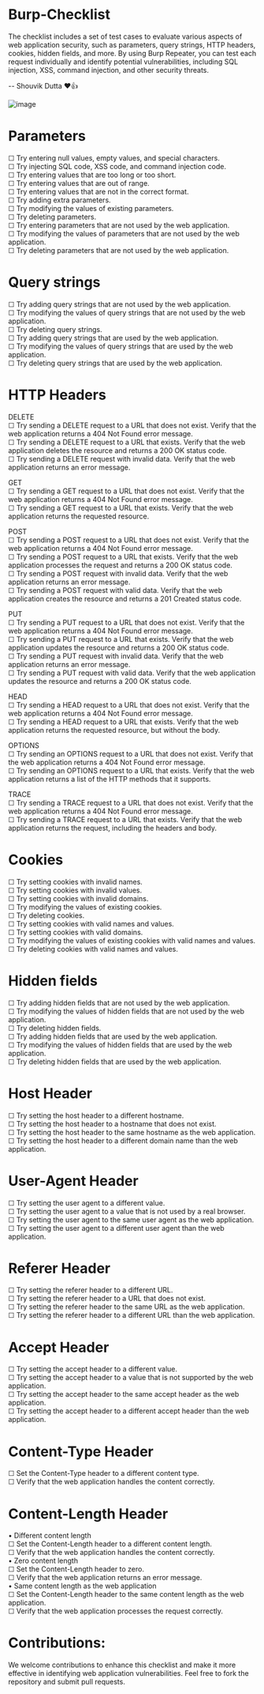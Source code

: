 # Burp-Checklist
The checklist includes a set of test cases to evaluate various aspects of web application security, such as parameters, query strings, HTTP headers, cookies, hidden fields, and more. By using Burp Repeater, you can test each request individually and identify potential vulnerabilities, including SQL injection, XSS, command injection, and other security threats.

-- Shouvik Dutta ❤️👍

![image](https://github.com/shouvikdutta1998/Burp-Checklist/assets/26036899/fef46909-9398-4290-a0d4-2d1415415224)

# Parameters
☐ Try entering null values, empty values, and special characters.  
☐ Try injecting SQL code, XSS code, and command injection code.  
☐ Try entering values that are too long or too short.  
☐ Try entering values that are out of range.   
☐ Try entering values that are not in the correct format.   
☐ Try adding extra parameters.   
☐ Try modifying the values of existing parameters.   
☐ Try deleting parameters.    
☐ Try entering parameters that are not used by the web application.    
☐ Try modifying the values of parameters that are not used by the web application.    
☐ Try deleting parameters that are not used by the web application.   


# Query strings
☐ Try adding query strings that are not used by the web application.     
☐ Try modifying the values of query strings that are not used by the web application.   
☐ Try deleting query strings.   
☐ Try adding query strings that are used by the web application.  
☐ Try modifying the values of query strings that are used by the web application.  
☐ Try deleting query strings that are used by the web application.  


# HTTP Headers

DELETE  
☐ Try sending a DELETE request to a URL that does not exist. Verify that the web application returns a 404 Not Found error message.  
☐ Try sending a DELETE request to a URL that exists. Verify that the web application deletes the resource and returns a 200 OK status code.  
☐ Try sending a DELETE request with invalid data. Verify that the web application returns an error message.  


GET  
☐ Try sending a GET request to a URL that does not exist. Verify that the web application returns a 404 Not Found error message.  
☐ Try sending a GET request to a URL that exists. Verify that the web application returns the requested resource.  


POST  
☐ Try sending a POST request to a URL that does not exist. Verify that the web application returns a 404 Not Found error message.  
☐ Try sending a POST request to a URL that exists. Verify that the web application processes the request and returns a 200 OK status code.  
☐ Try sending a POST request with invalid data. Verify that the web application returns an error message.  
☐ Try sending a POST request with valid data. Verify that the web application creates the resource and returns a 201 Created status code.  


PUT  
☐ Try sending a PUT request to a URL that does not exist. Verify that the web application returns a 404 Not Found error message.  
☐ Try sending a PUT request to a URL that exists. Verify that the web application updates the resource and returns a 200 OK status code.  
☐ Try sending a PUT request with invalid data. Verify that the web application returns an error message.  
☐ Try sending a PUT request with valid data. Verify that the web application updates the resource and returns a 200 OK status code.  

HEAD  
☐ Try sending a HEAD request to a URL that does not exist. Verify that the web application returns a 404 Not Found error message.  
☐ Try sending a HEAD request to a URL that exists. Verify that the web application returns the requested resource, but without the body.  


OPTIONS  
☐ Try sending an OPTIONS request to a URL that does not exist. Verify that the web application returns a 404 Not Found error message.  
☐ Try sending an OPTIONS request to a URL that exists. Verify that the web application returns a list of the HTTP methods that it supports.  


TRACE  
☐ Try sending a TRACE request to a URL that does not exist. Verify that the web application returns a 404 Not Found error message.  
☐ Try sending a TRACE request to a URL that exists. Verify that the web application returns the request, including the headers and body.  


# Cookies
☐ Try setting cookies with invalid names.  
☐ Try setting cookies with invalid values.  
☐ Try setting cookies with invalid domains.  
☐ Try modifying the values of existing cookies.  
☐ Try deleting cookies.  
☐ Try setting cookies with valid names and values.    
☐ Try setting cookies with valid domains.  
☐ Try modifying the values of existing cookies with valid names and values.  
☐ Try deleting cookies with valid names and values.  


# Hidden fields
☐ Try adding hidden fields that are not used by the web application.  
☐ Try modifying the values of hidden fields that are not used by the web application.  
☐ Try deleting hidden fields.  
☐ Try adding hidden fields that are used by the web application.  
☐ Try modifying the values of hidden fields that are used by the web application.  
☐ Try deleting hidden fields that are used by the web application.  


# Host Header
☐ Try setting the host header to a different hostname.  
☐ Try setting the host header to a hostname that does not exist.  
☐ Try setting the host header to the same hostname as the web application.  
☐ Try setting the host header to a different domain name than the web application.  


# User-Agent Header
☐ Try setting the user agent to a different value.  
☐ Try setting the user agent to a value that is not used by a real browser.  
☐ Try setting the user agent to the same user agent as the web application.  
☐ Try setting the user agent to a different user agent than the web application.  


# Referer Header
☐ Try setting the referer header to a different URL.  
☐ Try setting the referer header to a URL that does not exist.  
☐ Try setting the referer header to the same URL as the web application.  
☐ Try setting the referer header to a different URL than the web application.  


# Accept Header
☐ Try setting the accept header to a different value.  
☐ Try setting the accept header to a value that is not supported by the web application.  
☐ Try setting the accept header to the same accept header as the web application.  
☐ Try setting the accept header to a different accept header than the web application.  


# Content-Type Header
☐ Set the Content-Type header to a different content type.  
☐ Verify that the web application handles the content correctly.  


# Content-Length Header
• Different content length   
☐ Set the Content-Length header to a different content length.  
☐ Verify that the web application handles the content correctly.  
• Zero content length  
☐ Set the Content-Length header to zero.  
☐ Verify that the web application returns an error message.  
• Same content length as the web application  
☐ Set the Content-Length header to the same content length as the web application.  
☐ Verify that the web application processes the request correctly.  


# Contributions:
We welcome contributions to enhance this checklist and make it more effective in identifying web application vulnerabilities. Feel free to fork the repository and submit pull requests.
